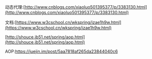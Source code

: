 动态代理:[http://www.cnblogs.com/xiaoluo501395377/p/3383130.html](http://www.cnblogs.com/xiaoluo501395377/p/3383130.html)

文档:[https://www.w3cschool.cn/wkspring/izae1h9w.html](https://www.w3cschool.cn/wkspring/izae1h9w.html)

[http://shouce.jb51.net/spring/aop.html](http://shouce.jb51.net/spring/aop.html)

AOP:https://juejin.im/post/5aa7818af265da23844040c6

